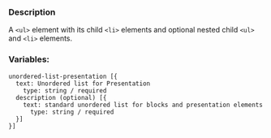 ### Description
A `<ul>`  element with its child `<li>` elements and optional nested child `<ul>` and `<li>` elements.

### Variables:
~~~
unordered-list-presentation [{
  text: Unordered list for Presentation
    type: string / required
  description (optional) [{
    text: standard unordered list for blocks and presentation elements
      type: string / required
  }]
}]
~~~
